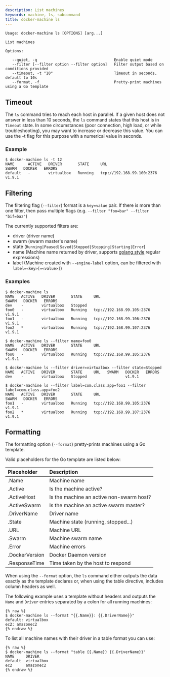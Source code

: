 ```yaml
---
description: List machines
keywords: machine, ls, subcommand
title: docker-machine ls
---
```


```none
Usage: docker-machine ls [OPTIONS] [arg...]

List machines

Options:

   --quiet, -q                                  Enable quiet mode
   --filter [--filter option --filter option]   Filter output based on conditions provided
   --timeout, -t "10"                           Timeout in seconds, default to 10s
   --format, -f                                 Pretty-print machines using a Go template
```

## Timeout

The `ls` command tries to reach each host in parallel. If a given host does not
answer in less than 10 seconds, the `ls` command states that this host is in
`Timeout` state. In some circumstances (poor connection, high load, or while
troubleshooting), you may want to increase or decrease this value. You can use
the -t flag for this purpose with a numerical value in seconds.

### Example

```none
$ docker-machine ls -t 12
NAME      ACTIVE   DRIVER       STATE     URL                         SWARM   DOCKER   ERRORS
default   -        virtualbox   Running   tcp://192.168.99.100:2376           v1.9.1
```

## Filtering

The filtering flag (`--filter`) format is a `key=value` pair. If there is more
than one filter, then pass multiple flags (e.g. `--filter "foo=bar" --filter "bif=baz"`)

The currently supported filters are:

-   driver (driver name)
-   swarm  (swarm master's name)
-   state  (`Running|Paused|Saved|Stopped|Stopping|Starting|Error`)
-   name   (Machine name returned by driver, supports [golang style](https://github.com/google/re2/wiki/Syntax) regular expressions)
-   label  (Machine created with `--engine-label` option, can be filtered with `label=<key>[=<value>]`)

### Examples

```none
$ docker-machine ls
NAME   ACTIVE   DRIVER       STATE     URL                         SWARM   DOCKER   ERRORS
dev    -        virtualbox   Stopped
foo0   -        virtualbox   Running   tcp://192.168.99.105:2376           v1.9.1
foo1   -        virtualbox   Running   tcp://192.168.99.106:2376           v1.9.1
foo2   *        virtualbox   Running   tcp://192.168.99.107:2376           v1.9.1

$ docker-machine ls --filter name=foo0
NAME   ACTIVE   DRIVER       STATE     URL                         SWARM   DOCKER   ERRORS
foo0   -        virtualbox   Running   tcp://192.168.99.105:2376           v1.9.1

$ docker-machine ls --filter driver=virtualbox --filter state=Stopped
NAME   ACTIVE   DRIVER       STATE     URL   SWARM   DOCKER   ERRORS
dev    -        virtualbox   Stopped                 v1.9.1

$ docker-machine ls --filter label=com.class.app=foo1 --filter label=com.class.app=foo2
NAME   ACTIVE   DRIVER       STATE     URL                         SWARM   DOCKER   ERRORS
foo1   -        virtualbox   Running   tcp://192.168.99.105:2376           v1.9.1
foo2   *        virtualbox   Running   tcp://192.168.99.107:2376           v1.9.1
```

## Formatting

The formatting option (`--format`) pretty-prints machines using a Go template.

Valid placeholders for the Go template are listed below:

| Placeholder    | Description                              |
|:---------------|:-----------------------------------------|
| .Name          | Machine name                             |
| .Active        | Is the machine active?                   |
| .ActiveHost    | Is the machine an active non-swarm host? |
| .ActiveSwarm   | Is the machine an active swarm master?   |
| .DriverName    | Driver name                              |
| .State         | Machine state (running, stopped...)      |
| .URL           | Machine URL                              |
| .Swarm         | Machine swarm name                       |
| .Error         | Machine errors                           |
| .DockerVersion | Docker Daemon version                    |
| .ResponseTime  | Time taken by the host to respond        |

When using the `--format` option, the `ls` command either outputs the data exactly as the template declares or,
when using the table directive, includes column headers as well.

The following example uses a template without headers and outputs the `Name` and `Driver` entries separated by a colon
for all running machines:

```none
{% raw %}
$ docker-machine ls --format "{{.Name}}: {{.DriverName}}"
default: virtualbox
ec2: amazonec2
{% endraw %}
```

To list all machine names with their driver in a table format you can use:

```none
{% raw %}
$ docker-machine ls --format "table {{.Name}} {{.DriverName}}"
NAME     DRIVER
default  virtualbox
ec2      amazonec2
{% endraw %}
```